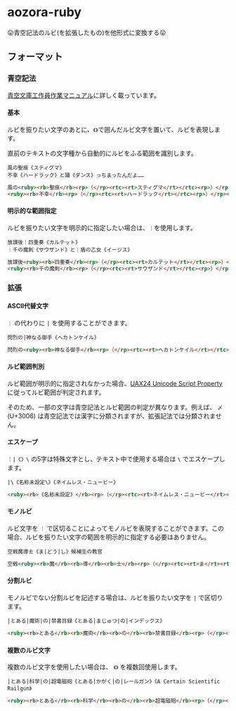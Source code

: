 # aozora-ruby

:stuck_out_tongue:青空記法のルビ(を拡張したもの)を他形式に変換する:stuck_out_tongue:

## フォーマット

### 青空記法

[青空文庫工作員作業マニュアル](http://www.aozora.gr.jp/annotation/etc.html#ruby)に詳しく載っています。

#### 基本

ルビを振りたい文字のあとに、`《》`で囲んだルビ文字を置いて、ルビを表現します。

直前のテキストの文字種から自動的にルビをふる範囲を識別します。

```
風の聖痕《スティグマ》
不幸《ハードラック》と踊《ダンス》っちまったんだよ……
```

```html
風の<ruby><rb>聖痕</rb><rp>（</rp><rtc><rt>スティグマ</rt></rtc><rp>）</rp></ruby>
<ruby><rb>不幸</rb><rp>（</rp><rtc><rt>ハードラック</rt></rtc><rp>）</rp></ruby>と<ruby><rb>踊</rb><rp>（</rp><rtc><rt>ダンス</rt></rtc><rp>）</rp></ruby>っちまったんだよ……
```

#### 明示的な範囲指定

ルビを振りたい文字を明示的に指定したい場合は、`｜`を使用します。

```
放課後｜四重奏《カルテット》
｜千の魔剣《サウザンド》と｜盾の乙女《イージス》
```

```html
放課後<ruby><rb>四重奏</rb><rp>（</rp><rtc><rt>カルテット</rt></rtc><rp>）</rp></ruby>
<ruby><rb>千の魔剣</rb><rp>（</rp><rtc><rt>サウザンド</rt></rtc><rp>）</rp></ruby>と<ruby><rb>盾の乙女</rb><rp>（</rp><rtc><rt>イージス</rt></rtc><rp>）</rp></ruby>
```

### 拡張

#### ASCII代替文字

`｜` の代わりに `|` を使用することができます。

```
閃烈の|神なる御手《ヘカトンケイル》
```

```html
閃烈の<ruby><rb>神なる御手</rb><rp>（</rp><rtc><rt>ヘカトンケイル</rt></rtc><rp>）</rp></ruby>
```

#### ルビ範囲判別

ルビ範囲が明示的に指定されなかった場合、[UAX24 Unicode Script Property](http://unicode.org/reports/tr24/) に従ってルビ範囲が判定されます。

そのため、一部の文字は青空記法とルビ範囲の判定が異なります。例えば、 `〆` (U+3006) は青空記法では漢字に分類されますが、拡張記法では分類されません。

#### エスケープ

`｜|《》\` の5字は特殊文字とし、テキスト中で使用する場合は `\` でエスケープします。

```
|\《名称未設定\》《ネイムレス・ニュービー》
```

```html
<ruby><rb>《名称未設定》</rb><rp>（</rp><rtc><rt>ネイムレス・ニュービー</rt></rtc><rp>）</rp></ruby>
```

#### モノルビ

ルビ文字を `｜` で区切ることによってモノルビを表現することができます。この場合、ルビを振りたい文字の範囲を明示的に指定する必要はありません。

```
空戦魔導士《ま|どう|し》候補生の教官
```

```html
空戦<ruby><rb>魔</rb><rb>導</rb><rb>士</rb><rp>（</rp><rtc><rt>ま</rt><rt>どう</rt><rt>し</rt></rtc><rp>）</rp></ruby>
```

#### 分割ルビ

モノルビでない分割ルビを記述する場合は、ルビを振りたい文字を `|` で区切ります。

```
|とある|魔術|の|禁書目録《とある|まじゅつ|の|インデックス》
```

```html
<ruby><rb>とある</rb><rb>魔術</rb><rb>の</rb><rb>禁書目録</rb><rp>（</rp><rtc><rt>とある</rt><rt>まじゅつ</rt><rt>の</rt><rt>インデックス</rt></rtc><rp>）</rp></ruby>
```

#### 複数のルビ文字

複数のルビ文字を使用したい場合は、 `《》` を複数回使用します。

```
|とある|科学|の|超電磁砲《とある|かがく|の|レールガン》《A Certain Scientific Railgun》
```

```html
<ruby><rb>とある</rb><rb>科学</rb><rb>の</rb><rb>超電磁砲</rb><rp>（</rp><rtc><rt>とある</rt><rt>かがく</rt><rt>の</rt><rt>レールガン</rt></rtc><rp>、</rp><rtc><rt>A Certain Scientific Railgun</rt></rtc><rp>）</rp></ruby>
```
